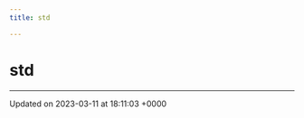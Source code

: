 ```yaml
---
title: std

---
```


# std








-------------------------------

Updated on 2023-03-11 at 18:11:03 +0000